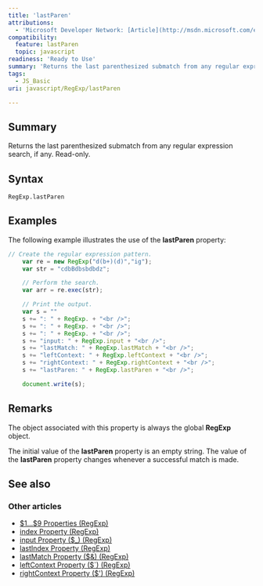 ```yaml
---
title: 'lastParen'
attributions:
  - 'Microsoft Developer Network: [Article](http://msdn.microsoft.com/en-us/library/ie/x4bh3xk2(v=vs.94).aspx)'
compatibility:
  feature: lastParen
  topic: javascript
readiness: 'Ready to Use'
summary: 'Returns the last parenthesized submatch from any regular expression search, if any. Read-only.'
tags:
  - JS_Basic
uri: javascript/RegExp/lastParen

---
```

## Summary

Returns the last parenthesized submatch from any regular expression search, if any. Read-only.

## Syntax

    RegExp.lastParen

## Examples

The following example illustrates the use of the **lastParen** property:

``` js
// Create the regular expression pattern.
    var re = new RegExp("d(b+)(d)","ig");
    var str = "cdbBdbsbdbdz";

    // Perform the search.
    var arr = re.exec(str);

    // Print the output.
    var s = ""
    s += ": " + RegExp. + "<br />";
    s += ": " + RegExp. + "<br />";
    s += ": " + RegExp. + "<br />";
    s += "input: " + RegExp.input + "<br />";
    s += "lastMatch: " + RegExp.lastMatch + "<br />";
    s += "leftContext: " + RegExp.leftContext + "<br />";
    s += "rightContext: " + RegExp.rightContext + "<br />";
    s += "lastParen: " + RegExp.lastParen + "<br />";

    document.write(s);
```

## Remarks

The object associated with this property is always the global **RegExp** object.

The initial value of the **lastParen** property is an empty string. The value of the **lastParen** property changes whenever a successful match is made.

## See also

### Other articles

-   [\$1...\$9 Properties (RegExp)](/javascript/RegExp/1_9_Properties)
-   [index Property (RegExp)](/javascript/RegExp/index)
-   [input Property (\$\_) (RegExp)](/javascript/RegExp/input)
-   [lastIndex Property (RegExp)](/javascript/RegExp/lastIndex)
-   [lastMatch Property (\$&) (RegExp)](/javascript/RegExp/lastMatch)
-   [leftContext Property (\$\`) (RegExp)](/javascript/RegExp/leftContext)
-   [rightContext Property (\$') (RegExp)](/javascript/RegExp/rightContext)

